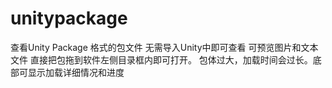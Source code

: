 # unitypackage
查看Unity Package 格式的包文件
无需导入Unity中即可查看
可预览图片和文本文件
直接把包拖到软件左侧目录框内即可打开。
包体过大，加载时间会过长。底部可显示加载详细情况和进度
